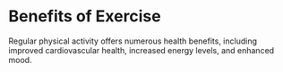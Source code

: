 # Benefits of Exercise

Regular physical activity offers numerous health benefits, including improved cardiovascular health, increased energy levels, and enhanced mood.
